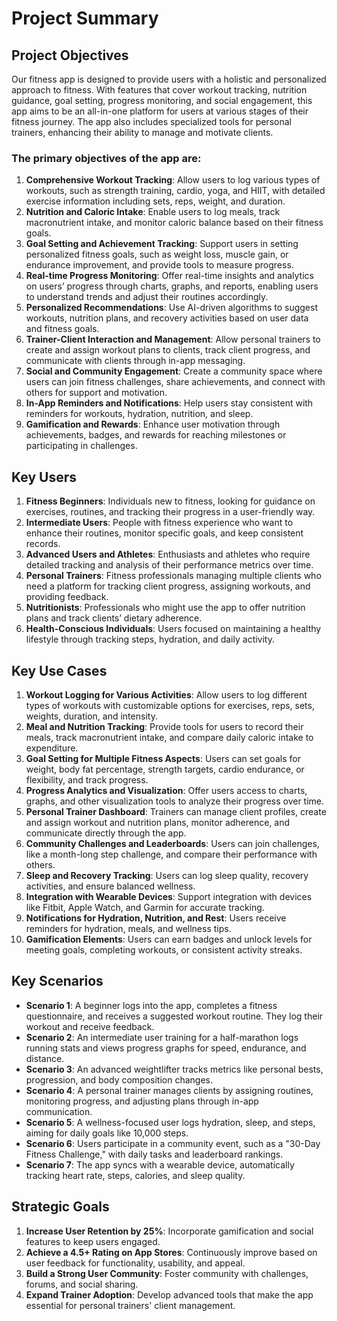 # Project Summary

## Project Objectives
Our fitness app is designed to provide users with a holistic and personalized approach to fitness. With features that cover workout tracking, nutrition guidance, goal setting, progress monitoring, and social engagement, this app aims to be an all-in-one platform for users at various stages of their fitness journey. The app also includes specialized tools for personal trainers, enhancing their ability to manage and motivate clients.

### The primary objectives of the app are:
1. **Comprehensive Workout Tracking**: Allow users to log various types of workouts, such as strength training, cardio, yoga, and HIIT, with detailed exercise information including sets, reps, weight, and duration.
2. **Nutrition and Caloric Intake**: Enable users to log meals, track macronutrient intake, and monitor caloric balance based on their fitness goals.
3. **Goal Setting and Achievement Tracking**: Support users in setting personalized fitness goals, such as weight loss, muscle gain, or endurance improvement, and provide tools to measure progress.
4. **Real-time Progress Monitoring**: Offer real-time insights and analytics on users’ progress through charts, graphs, and reports, enabling users to understand trends and adjust their routines accordingly.
5. **Personalized Recommendations**: Use AI-driven algorithms to suggest workouts, nutrition plans, and recovery activities based on user data and fitness goals.
6. **Trainer-Client Interaction and Management**: Allow personal trainers to create and assign workout plans to clients, track client progress, and communicate with clients through in-app messaging.
7. **Social and Community Engagement**: Create a community space where users can join fitness challenges, share achievements, and connect with others for support and motivation.
8. **In-App Reminders and Notifications**: Help users stay consistent with reminders for workouts, hydration, nutrition, and sleep.
9. **Gamification and Rewards**: Enhance user motivation through achievements, badges, and rewards for reaching milestones or participating in challenges.

## Key Users
1. **Fitness Beginners**: Individuals new to fitness, looking for guidance on exercises, routines, and tracking their progress in a user-friendly way.
2. **Intermediate Users**: People with fitness experience who want to enhance their routines, monitor specific goals, and keep consistent records.
3. **Advanced Users and Athletes**: Enthusiasts and athletes who require detailed tracking and analysis of their performance metrics over time.
4. **Personal Trainers**: Fitness professionals managing multiple clients who need a platform for tracking client progress, assigning workouts, and providing feedback.
5. **Nutritionists**: Professionals who might use the app to offer nutrition plans and track clients’ dietary adherence.
6. **Health-Conscious Individuals**: Users focused on maintaining a healthy lifestyle through tracking steps, hydration, and daily activity.

## Key Use Cases
1. **Workout Logging for Various Activities**: Allow users to log different types of workouts with customizable options for exercises, reps, sets, weights, duration, and intensity.
2. **Meal and Nutrition Tracking**: Provide tools for users to record their meals, track macronutrient intake, and compare daily caloric intake to expenditure.
3. **Goal Setting for Multiple Fitness Aspects**: Users can set goals for weight, body fat percentage, strength targets, cardio endurance, or flexibility, and track progress.
4. **Progress Analytics and Visualization**: Offer users access to charts, graphs, and other visualization tools to analyze their progress over time.
5. **Personal Trainer Dashboard**: Trainers can manage client profiles, create and assign workout and nutrition plans, monitor adherence, and communicate directly through the app.
6. **Community Challenges and Leaderboards**: Users can join challenges, like a month-long step challenge, and compare their performance with others.
7. **Sleep and Recovery Tracking**: Users can log sleep quality, recovery activities, and ensure balanced wellness.
8. **Integration with Wearable Devices**: Support integration with devices like Fitbit, Apple Watch, and Garmin for accurate tracking.
9. **Notifications for Hydration, Nutrition, and Rest**: Users receive reminders for hydration, meals, and wellness tips.
10. **Gamification Elements**: Users can earn badges and unlock levels for meeting goals, completing workouts, or consistent activity streaks.

## Key Scenarios
- **Scenario 1**: A beginner logs into the app, completes a fitness questionnaire, and receives a suggested workout routine. They log their workout and receive feedback.
- **Scenario 2**: An intermediate user training for a half-marathon logs running stats and views progress graphs for speed, endurance, and distance.
- **Scenario 3**: An advanced weightlifter tracks metrics like personal bests, progression, and body composition changes.
- **Scenario 4**: A personal trainer manages clients by assigning routines, monitoring progress, and adjusting plans through in-app communication.
- **Scenario 5**: A wellness-focused user logs hydration, sleep, and steps, aiming for daily goals like 10,000 steps.
- **Scenario 6**: Users participate in a community event, such as a "30-Day Fitness Challenge," with daily tasks and leaderboard rankings.
- **Scenario 7**: The app syncs with a wearable device, automatically tracking heart rate, steps, calories, and sleep quality.

## Strategic Goals
1. **Increase User Retention by 25%**: Incorporate gamification and social features to keep users engaged.
2. **Achieve a 4.5+ Rating on App Stores**: Continuously improve based on user feedback for functionality, usability, and appeal.
3. **Build a Strong User Community**: Foster community with challenges, forums, and social sharing.
4. **Expand Trainer Adoption**: Develop advanced tools that make the app essential for personal trainers' client management.
